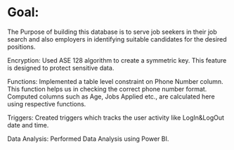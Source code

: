 # Goal:
The Purpose of building this database is to serve job seekers in their job search and also employers in identifying suitable candidates for the desired positions.

Encryption:
 Used ASE 128 algorithm to create a symmetric key. This feature is designed to protect sensitive data.
 
Functions:
 Implemented a table level constraint on Phone Number column. This function helps us in checking the correct phone number format.
 Computed columns such as Age, Jobs Applied etc., are calculated here using respective functions.
 
Triggers:
 Created triggers which tracks the user activity like LogIn&LogOut date and time.
  
Data Analysis:
 Performed Data Analysis using Power BI.


 

